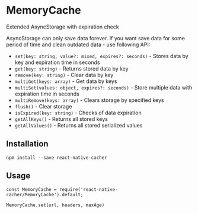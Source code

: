 # MemoryCache

Extended AsyncStorage with expiration check

AsyncStorage can only save data forever. If you want save data for some period of time and clean outdated data -
use following API:

- `set(key: string, value?: mixed, expires?: seconds)` - Stores data by key and expiration time in seconds
- `get(key: string)` - Returns stored data by key
- `remove(key: string)` - Clear data by key
- `multiGet(keys: array)` - Get data by keys
- `multiSet(values: object, expires?: seconds)` - Store multiple data with expiration time in seconds
- `multiRemove(keys: array)` - Clears storage by specified keys
- `flush()` - Clear storage
- `isExpired(key: string)` - Checks of data expiration
- `getAllKeys()` - Returns all stored keys
- `getAllValues()` - Returns all stored serialized values

## Installation

```
npm install --save react-native-cacher
```

## Usage

```
const MemoryCache = require('react-native-cacher/MemoryCache').default;

MemoryCache.set(url, headers, maxAge)
```
